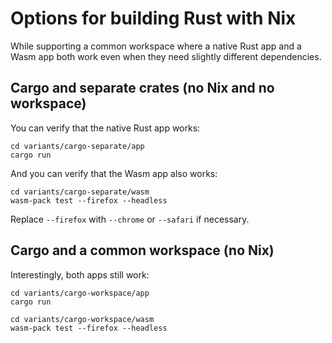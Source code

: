 # Options for building Rust with Nix

While supporting a common workspace where a native Rust app and a Wasm app both
work even when they need slightly different dependencies.

## Cargo and separate crates (no Nix and no workspace)

You can verify that the native Rust app works:

```
cd variants/cargo-separate/app
cargo run
```

And you can verify that the Wasm app also works:

```
cd variants/cargo-separate/wasm
wasm-pack test --firefox --headless
```

Replace `--firefox` with `--chrome` or `--safari` if necessary.

## Cargo and a common workspace (no Nix)

Interestingly, both apps still work:

```
cd variants/cargo-workspace/app
cargo run
```

```
cd variants/cargo-workspace/wasm
wasm-pack test --firefox --headless
```
